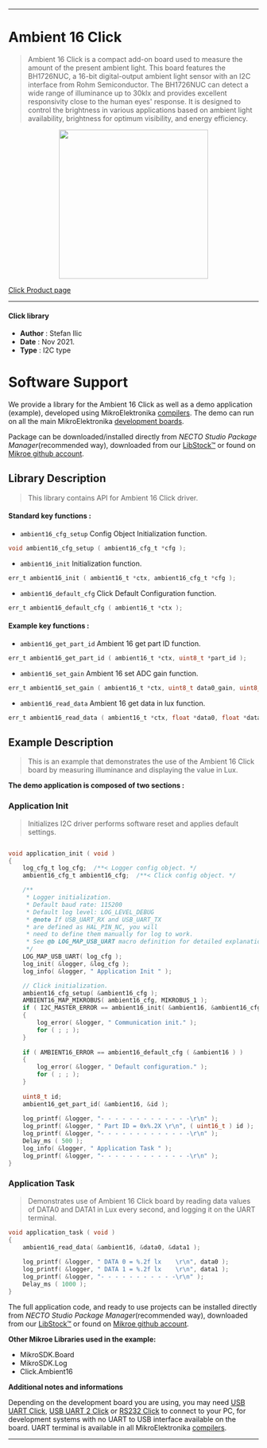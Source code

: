 
---
# Ambient 16 Click

> Ambient 16 Click is a compact add-on board used to measure the amount of the present ambient light. This board features the BH1726NUC, a 16-bit digital-output ambient light sensor with an I2C interface from Rohm Semiconductor. The BH1726NUC can detect a wide range of illuminance up to 30klx and provides excellent responsivity close to the human eyes' response. It is designed to control the brightness in various applications based on ambient light availability, brightness for optimum visibility, and energy efficiency.

<p align="center">
  <img src="https://download.mikroe.com/images/click_for_ide/ambient16_click.png" height=300px>
</p>

[Click Product page](https://www.mikroe.com/ambient-16-click)

---


#### Click library

- **Author**        : Stefan Ilic
- **Date**          : Nov 2021.
- **Type**          : I2C type


# Software Support

We provide a library for the Ambient 16 Click
as well as a demo application (example), developed using MikroElektronika
[compilers](https://www.mikroe.com/necto-studio).
The demo can run on all the main MikroElektronika [development boards](https://www.mikroe.com/development-boards).

Package can be downloaded/installed directly from *NECTO Studio Package Manager*(recommended way), downloaded from our [LibStock&trade;](https://libstock.mikroe.com) or found on [Mikroe github account](https://github.com/MikroElektronika/mikrosdk_click_v2/tree/master/clicks).

## Library Description

> This library contains API for Ambient 16 Click driver.

#### Standard key functions :

- `ambient16_cfg_setup` Config Object Initialization function.
```c
void ambient16_cfg_setup ( ambient16_cfg_t *cfg );
```

- `ambient16_init` Initialization function.
```c
err_t ambient16_init ( ambient16_t *ctx, ambient16_cfg_t *cfg );
```

- `ambient16_default_cfg` Click Default Configuration function.
```c
err_t ambient16_default_cfg ( ambient16_t *ctx );
```

#### Example key functions :

- `ambient16_get_part_id` Ambient 16 get part ID function.
```c
err_t ambient16_get_part_id ( ambient16_t *ctx, uint8_t *part_id );
```

- `ambient16_set_gain` Ambient 16 set ADC gain function.
```c
err_t ambient16_set_gain ( ambient16_t *ctx, uint8_t data0_gain, uint8_t data1_gain );
```

- `ambient16_read_data` Ambient 16 get data in lux function.
```c
err_t ambient16_read_data ( ambient16_t *ctx, float *data0, float *data1 );
```

## Example Description

> This is an example that demonstrates the use of the Ambient 16 Click board 
> by measuring illuminance and displaying the value in Lux.

**The demo application is composed of two sections :**

### Application Init

> Initializes I2C driver performs software reset and applies default settings.

```c

void application_init ( void ) 
{
    log_cfg_t log_cfg;  /**< Logger config object. */
    ambient16_cfg_t ambient16_cfg;  /**< Click config object. */

    /** 
     * Logger initialization.
     * Default baud rate: 115200
     * Default log level: LOG_LEVEL_DEBUG
     * @note If USB_UART_RX and USB_UART_TX 
     * are defined as HAL_PIN_NC, you will 
     * need to define them manually for log to work. 
     * See @b LOG_MAP_USB_UART macro definition for detailed explanation.
     */
    LOG_MAP_USB_UART( log_cfg );
    log_init( &logger, &log_cfg );
    log_info( &logger, " Application Init " );

    // Click initialization.
    ambient16_cfg_setup( &ambient16_cfg );
    AMBIENT16_MAP_MIKROBUS( ambient16_cfg, MIKROBUS_1 );
    if ( I2C_MASTER_ERROR == ambient16_init( &ambient16, &ambient16_cfg ) ) 
    {
        log_error( &logger, " Communication init." );
        for ( ; ; );
    }
    
    if ( AMBIENT16_ERROR == ambient16_default_cfg ( &ambient16 ) )
    {
        log_error( &logger, " Default configuration." );
        for ( ; ; );
    }
    
    uint8_t id;
    ambient16_get_part_id( &ambient16, &id );
    
    log_printf( &logger, "- - - - - - - - - - - - -\r\n" );
    log_printf( &logger, " Part ID = 0x%.2X \r\n", ( uint16_t ) id );
    log_printf( &logger, "- - - - - - - - - - - - -\r\n" );
    Delay_ms ( 500 );
    log_info( &logger, " Application Task " );
    log_printf( &logger, "- - - - - - - - - - - - -\r\n" );
}

```

### Application Task

> Demonstrates use of Ambient 16 Click board by reading data values of DATA0 and DATA1 in Lux
> every second, and logging it on the UART terminal.

```c
void application_task ( void ) 
{
    ambient16_read_data( &ambient16, &data0, &data1 );
    
    log_printf( &logger, " DATA 0 = %.2f lx    \r\n", data0 );
    log_printf( &logger, " DATA 1 = %.2f lx    \r\n", data1 );
    log_printf( &logger, "- - - - - - - - - - -\r\n" );
    Delay_ms ( 1000 );
}
```


The full application code, and ready to use projects can be installed directly from *NECTO Studio Package Manager*(recommended way), downloaded from our [LibStock&trade;](https://libstock.mikroe.com) or found on [Mikroe github account](https://github.com/MikroElektronika/mikrosdk_click_v2/tree/master/clicks).

**Other Mikroe Libraries used in the example:**

- MikroSDK.Board
- MikroSDK.Log
- Click.Ambient16

**Additional notes and informations**

Depending on the development board you are using, you may need
[USB UART Click](https://www.mikroe.com/usb-uart-click),
[USB UART 2 Click](https://www.mikroe.com/usb-uart-2-click) or
[RS232 Click](https://www.mikroe.com/rs232-click) to connect to your PC, for
development systems with no UART to USB interface available on the board. UART
terminal is available in all MikroElektronika
[compilers](https://shop.mikroe.com/compilers).

---
